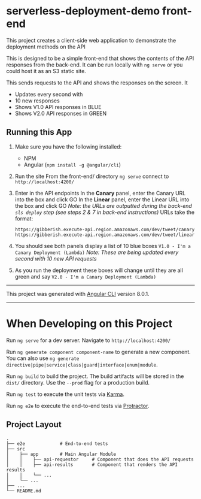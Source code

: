 # serverless-deployment-demo front-end
This project creates a client-side web application to demonstrate the deployment methods on the API

This is designed to be a simple front-end that shows the contents of the API responses from the back-end.
It can be run locally with `ng serve` or you could host it as an S3 static site.

This sends requests to the API and shows the responses on the screen. It 
* Updates every second with
* 10 new responses
* Shows V1.0 API responses in BLUE
* Shows V2.0 API responses in GREEN

## Running this App
1. Make sure you have the following installed:
    * NPM
    * Angular (`npm install -g @angular/cli`)

2. Run the site
    From the front-end/ directory
    `ng serve`
    connect to `http://localhost:4200/`

3. Enter in the API endpoints
    In the **Canary** panel, enter the Canary URL into the box and click GO
    In the **Linear** panel, enter the Linear URL into the box and click GO
    *Note: the URLs are outputted during the back-end `sls deploy` step (see steps 2 & 7 in back-end instructions)*
    URLs take the format:
    ```
    https://gibberish.execute-api.region.amazonaws.com/dev/tweet/canary
    https://gibberish.execute-api.region.amazonaws.com/dev/tweet/linear
    ```

4. You should see both panels display a list of 10 blue boxes
    `V1.0 - I'm a Canary Deployment (Lambda)`
    *Note: These are being updated every second with 10 new API requests*

5. As you run the deployment these boxes will change until they are all green and say
    `V2.0 - I'm a Canary Deployment (Lambda)`

---

This project was generated with [Angular CLI](https://github.com/angular/angular-cli) version 8.0.1.

---

# When Developing on this Project

Run `ng serve` for a dev server. Navigate to `http://localhost:4200/`

Run `ng generate component component-name` to generate a new component. You can also use `ng generate directive|pipe|service|class|guard|interface|enum|module`.

Run `ng build` to build the project. The build artifacts will be stored in the `dist/` directory. Use the `--prod` flag for a production build.

Run `ng test` to execute the unit tests via [Karma](https://karma-runner.github.io).

Run `ng e2e` to execute the end-to-end tests via [Protractor](http://www.protractortest.org/).

## Project Layout

    .
    ├── e2e             # End-to-end tests
    ├── src
    │    ├── app        # Main Angular Module
    │    │    ├── api-requestor     # Component that does the API requests
    │    │    ├── api-results       # Component that renders the API results
    │    │    └── ...
    │    └── ...
    ├── ...
    └── README.md